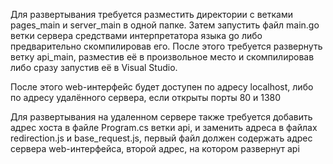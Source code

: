 Для развертывания требуется разместить директории с ветками pages_main и server_main в одной папке.
Затем запустить файл main.go ветки сервера средствами интерпретатора языка go либо предварительно скомпилировав его.
После этого требуется развернуть ветку api_main, разместив её в произвольное место и скомпилировав либо сразу запустив её в Visual Studio.

После этого web-интерфейс будет доступен по адресу localhost, либо по адресу удалённого сервера, если открыты порты 80 и 1380

Для развертывания на удаленном сервере также требуется добавить адрес хоста в файле Program.cs ветки api, 
и заменить адреса в файлах redirection.js и base_request.js, 
первый файл должен содержать адрес сервера web-интерфейса, 
второй адрес, на котором развернут api
